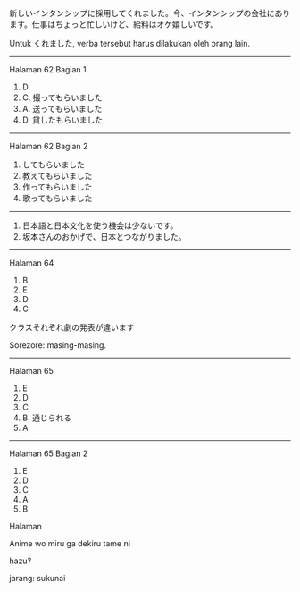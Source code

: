 新しいインタンシップに採用してくれました。今、インタンシップの会社にあります。仕事はちょっと忙しいけど、給料はオケ嬉しいです。

Untuk くれました, verba tersebut harus dilakukan oleh orang lain. 

---
Halaman 62 Bagian 1
1. D.
2. C. 撮ってもらいました
3. A. 送ってもらいました
4. D. 貸したもらいました

---
Halaman 62 Bagian 2
1. してもらいました
2. 教えてもらいました
3. 作ってもらいました
4. 歌ってもらいました

---
1. 日本語と日本文化を使う機会は少ないです。
2. 坂本さんのおかげで、日本とつながりました。

---
Halaman 64
1. B
2. E
3. D
4. C

クラスそれぞれ劇の発表が違います

Sorezore: masing-masing.

---
Halaman 65
1. E
2. D
3. C
4. B. 通じられる
5. A

---
Halaman 65 Bagian 2
1. E
2. D
3. C
4. A
5. B

Halaman 

Anime wo miru ga dekiru tame ni

hazu? 

jarang: sukunai